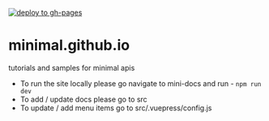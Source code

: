 [![deploy to gh-pages](https://github.com/Minimal-APIs/minimal-apis.github.io/actions/workflows/deploy.yml/badge.svg)](https://github.com/Minimal-APIs/minimal-apis.github.io/actions/workflows/deploy.yml)
# minimal.github.io
tutorials and samples for minimal apis 

- To run the site locally please go navigate to mini-docs and run - `npm run dev`
- To add / update docs please go to src
- To update / add menu items go to src/.vuepress/config.js

